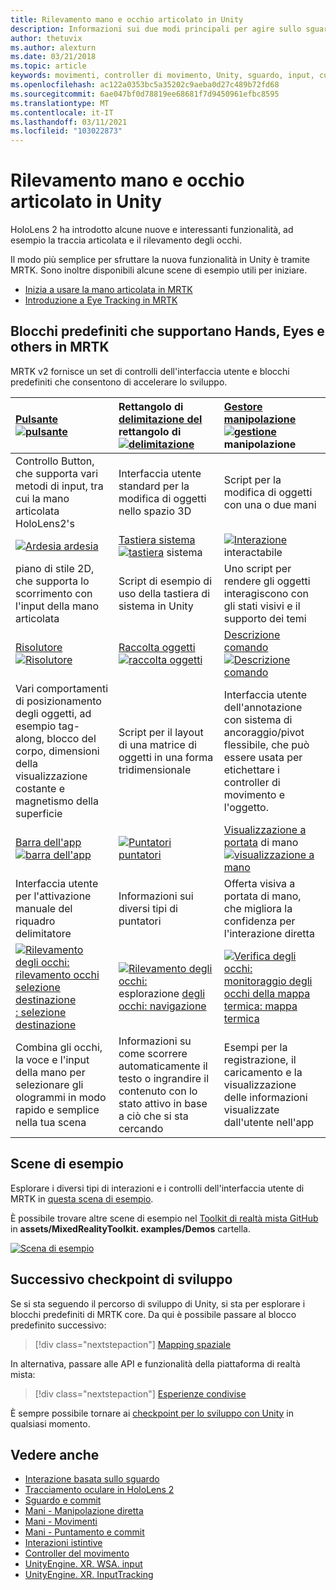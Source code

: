 ```yaml
---
title: Rilevamento mano e occhio articolato in Unity
description: Informazioni sui due modi principali per agire sullo sguardo in Unity, movimenti della mano e controller di movimento.
author: thetuvix
ms.author: alexturn
ms.date: 03/21/2018
ms.topic: article
keywords: movimenti, controller di movimento, Unity, sguardo, input, cuffie per realtà mista, cuffie di realtà mista di Windows, cuffie per realtà virtuale, MRTK, Toolkit di realtà mista
ms.openlocfilehash: ac122a0353bc5a35202c9aeba0d27c489b72fd68
ms.sourcegitcommit: 6ae047bf0d78819ee68681f7d9450961efbc8595
ms.translationtype: MT
ms.contentlocale: it-IT
ms.lasthandoff: 03/11/2021
ms.locfileid: "103022873"
---
```

# <a name="articulated-hand-and-eye-tracking-in-unity"></a>Rilevamento mano e occhio articolato in Unity

HoloLens 2 ha introdotto alcune nuove e interessanti funzionalità, ad esempio la traccia articolata e il rilevamento degli occhi.

Il modo più semplice per sfruttare la nuova funzionalità in Unity è tramite MRTK. Sono inoltre disponibili alcune scene di esempio utili per iniziare.

* [Inizia a usare la mano articolata in MRTK](https://docs.microsoft.com/windows/mixed-reality/mrtk-unity/features/input/hand-tracking.md)
* [Introduzione a Eye Tracking in MRTK](https://docs.microsoft.com/windows/mixed-reality/mrtk-unity/features/eye-tracking/eye-tracking-main.md)

## <a name="building-blocks-supporting-hands-eyes-and-others-in-mrtk"></a>Blocchi predefiniti che supportano Hands, Eyes e others in MRTK 

MRTK v2 fornisce un set di controlli dell'interfaccia utente e blocchi predefiniti che consentono di accelerare lo sviluppo.

|  [Pulsante](https://docs.microsoft.com/windows/mixed-reality/mrtk-unity/features/ux-building-blocks/button.md) [ ![ pulsante](images/MRTK_Button_Main.png)](https://docs.microsoft.com/windows/mixed-reality/mrtk-unity/features/ux-building-blocks/button.md) | Rettangolo di [delimitazione del](https://docs.microsoft.com/windows/mixed-reality/mrtk-unity/features/ux-building-blocks/bounding-box.md) rettangolo di [ ![ delimitazione](images/MRTK_BoundingBox_Main.png)](https://docs.microsoft.com/windows/mixed-reality/mrtk-unity/features/ux-building-blocks/bounding-box.md) | [Gestore manipolazione](https://docs.microsoft.com/windows/mixed-reality/mrtk-unity/features/ux-building-blocks/manipulation-handler.md) [ ![ gestione](images/MRTK_Manipulation_Main.png)](https://docs.microsoft.com/windows/mixed-reality/mrtk-unity/features/ux-building-blocks/manipulation-handler.md) manipolazione |
|:--- | :--- | :--- |
| Controllo Button, che supporta vari metodi di input, tra cui la mano articolata HoloLens2's | Interfaccia utente standard per la modifica di oggetti nello spazio 3D | Script per la modifica di oggetti con una o due mani |
|  [ ![ Ardesia ardesia](images/MRTK_Slate_Main.png)](https://docs.microsoft.com/windows/mixed-reality/mrtk-unity/features/ux-building-blocks/slate.md) [](https://docs.microsoft.com/windows/mixed-reality/mrtk-unity/features/ux-building-blocks/slate.md) | [Tastiera sistema](https://docs.microsoft.com/windows/mixed-reality/mrtk-unity/features/ux-building-blocks/system-keyboard.md) [ ![ tastiera](images/MRTK_SystemKeyboard_Main.png)](https://docs.microsoft.com/windows/mixed-reality/mrtk-unity/features/ux-building-blocks/system-keyboard.md) sistema | [ ![ Interazione](images/InteractableExamples.png)](https://docs.microsoft.com/windows/mixed-reality/mrtk-unity/features/ux-building-blocks/interactable.md) interactabile [](https://docs.microsoft.com/windows/mixed-reality/mrtk-unity/features/ux-building-blocks/interactable.md) |
| piano di stile 2D, che supporta lo scorrimento con l'input della mano articolata | Script di esempio di uso della tastiera di sistema in Unity  | Uno script per rendere gli oggetti interagiscono con gli stati visivi e il supporto dei temi |
|  [Risolutore](https://docs.microsoft.com/windows/mixed-reality/mrtk-unity/features/ux-building-blocks/solvers/solver.md) [ ![ Risolutore](images/MRTK_Solver_Main.png)](https://docs.microsoft.com/windows/mixed-reality/mrtk-unity/features/ux-building-blocks/solvers/solver.md) | [Raccolta oggetti](https://docs.microsoft.com/windows/mixed-reality/mrtk-unity/features/ux-building-blocks/object-collection.md) [ ![ raccolta oggetti](images/MRTK_ObjectCollection_Main.png)](https://docs.microsoft.com/windows/mixed-reality/mrtk-unity/features/ux-building-blocks/object-collection.md) | [Descrizione comando](https://docs.microsoft.com/windows/mixed-reality/mrtk-unity/features/ux-building-blocks/tooltip.md) [ ![ Descrizione comando](images/MRTK_Tooltip_Main.png)](https://docs.microsoft.com/windows/mixed-reality/mrtk-unity/features/ux-building-blocks/tooltip.md) |
| Vari comportamenti di posizionamento degli oggetti, ad esempio tag-along, blocco del corpo, dimensioni della visualizzazione costante e magnetismo della superficie | Script per il layout di una matrice di oggetti in una forma tridimensionale | Interfaccia utente dell'annotazione con sistema di ancoraggio/pivot flessibile, che può essere usata per etichettare i controller di movimento e l'oggetto. |
|  [Barra dell'app](https://docs.microsoft.com/windows/mixed-reality/mrtk-unity/features/ux-building-blocks/app-bar.md) [ ![ barra dell'app](images/MRTK_AppBar_Main.png)](https://docs.microsoft.com/windows/mixed-reality/mrtk-unity/features/ux-building-blocks/app-bar.md) | [ ![ Puntatori puntatori](images/MRTK_Pointer_Main.png)](https://docs.microsoft.com/windows/mixed-reality/mrtk-unity/features/input/pointers.md) [](https://docs.microsoft.com/windows/mixed-reality/mrtk-unity/features/input/pointers.md) | [Visualizzazione a portata](https://docs.microsoft.com/windows/mixed-reality/mrtk-unity/features/ux-building-blocks/fingertip-visualization.md) di mano [ ![ visualizzazione a mano](images/MRTK_FingertipVisualization_Main.png)](https://docs.microsoft.com/windows/mixed-reality/mrtk-unity/features/ux-building-blocks/fingertip-visualization.md) |
| Interfaccia utente per l'attivazione manuale del riquadro delimitatore | Informazioni sui diversi tipi di puntatori | Offerta visiva a portata di mano, che migliora la confidenza per l'interazione diretta |
|  [ ![ Rilevamento degli occhi: rilevamento occhi selezione destinazione](images/mrtk_et_targetselect.png)](https://docs.microsoft.com/windows/mixed-reality/mrtk-unity/features/eye-tracking/eye-tracking-target-selection.md) [: selezione destinazione](https://docs.microsoft.com/windows/mixed-reality/mrtk-unity/features/eye-tracking/eye-tracking-target-selection.md) | [ ![ Rilevamento degli occhi:](images/mrtk_et_navigation.png)](https://docs.microsoft.com/windows/mixed-reality/mrtk-unity/features/eye-tracking/eye-tracking-navigation.md) esplorazione [degli occhi: navigazione](https://docs.microsoft.com/windows/mixed-reality/mrtk-unity/features/eye-tracking/eye-tracking-navigation.md) | [ ![ Verifica degli occhi:](images/mrtk_et_heatmaps.png)](https://microsoft.github.io/MixedRealityToolkit-Unity/Documentation/EyeTracking/EyeTracking_Visualization.html) [monitoraggio degli occhi della mappa termica: mappa termica](https://microsoft.github.io/MixedRealityToolkit-Unity/Documentation/EyeTracking/EyeTracking_Visualization.html) |
| Combina gli occhi, la voce e l'input della mano per selezionare gli ologrammi in modo rapido e semplice nella tua scena | Informazioni su come scorrere automaticamente il testo o ingrandire il contenuto con lo stato attivo in base a ciò che si sta cercando| Esempi per la registrazione, il caricamento e la visualizzazione delle informazioni visualizzate dall'utente nell'app |

## <a name="example-scenes"></a>Scene di esempio

Esplorare i diversi tipi di interazioni e i controlli dell'interfaccia utente di MRTK in [questa scena di esempio](https://microsoft.github.io/MixedRealityToolkit-Unity/Documentation/README_HandInteractionExamples.html).

È possibile trovare altre scene di esempio nel [Toolkit di realtà mista GitHub](https://github.com/Microsoft/MixedRealityToolkit-Unity) in **assets/MixedRealityToolkit. examples/Demos** cartella.

[![Scena di esempio](images/MRTK_Examples.png)](https://docs.microsoft.com/windows/mixed-reality/mrtk-unity/features/example-scenes/hand-interaction-examples.md)

## <a name="next-development-checkpoint"></a>Successivo checkpoint di sviluppo

Se si sta seguendo il percorso di sviluppo di Unity, si sta per esplorare i blocchi predefiniti di MRTK core. Da qui è possibile passare al blocco predefinito successivo:

> [!div class="nextstepaction"]
> [Mapping spaziale](spatial-mapping-in-unity.md)

In alternativa, passare alle API e funzionalità della piattaforma di realtà mista:

> [!div class="nextstepaction"]
> [Esperienze condivise](shared-experiences-in-unity.md)

È sempre possibile tornare ai [checkpoint per lo sviluppo con Unity](unity-development-overview.md#2-core-building-blocks) in qualsiasi momento.

## <a name="see-also"></a>Vedere anche

* [Interazione basata sullo sguardo](../../design/eye-gaze-interaction.md)
* [Tracciamento oculare in HoloLens 2](../../design/eye-tracking.md)
* [Sguardo e commit](../../design/gaze-and-commit.md)
* [Mani - Manipolazione diretta](../../design/direct-manipulation.md)
* [Mani - Movimenti](../../design/gaze-and-commit.md#composite-gestures)
* [Mani - Puntamento e commit](../../design/point-and-commit.md)
* [Interazioni istintive](../../design/interaction-fundamentals.md)
* [Controller del movimento](../../design/motion-controllers.md)
* [UnityEngine. XR. WSA. input](https://docs.unity3d.com/ScriptReference/XR.WSA.Input.InteractionManager.html)
* [UnityEngine. XR. InputTracking](https://docs.unity3d.com/ScriptReference/XR.InputTracking.html)
